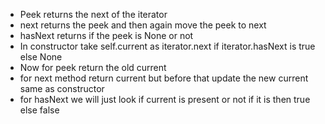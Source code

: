- Peek returns the next of the iterator
- next returns the peek and then again move the peek to next
- hasNext returns if the peek is None or not
- In constructor take self.current as iterator.next if iterator.hasNext is true else None
- Now for peek return the old current
- for next method return current but before that update the new current same as constructor
- for hasNext we will just look if current is present or not if it is then true else false
